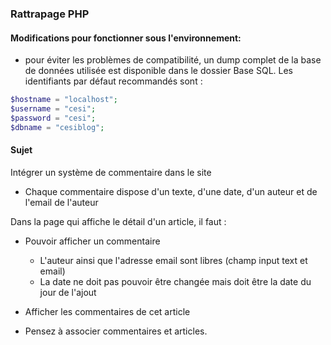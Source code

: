 ### Rattrapage PHP 
#### Modifications pour fonctionner sous l'environnement: 
- pour éviter les problèmes de compatibilité, un dump complet de la base de données utilisée est disponible dans le dossier Base SQL. 
Les identifiants par défaut recommandés sont  :

``` php     
$hostname = "localhost";
$username = "cesi";
$password = "cesi";
$dbname = "cesiblog";
```
#### Sujet 

Intégrer un système de commentaire dans le site

- Chaque commentaire dispose d'un texte, d'une date, d'un auteur et de l'email de l'auteur 

Dans la page qui affiche le détail d'un article, il faut : 
- Pouvoir afficher un commentaire
    - L'auteur ainsi que l'adresse email sont libres (champ input text et email)
    - La date ne doit pas pouvoir être changée mais doit être la date du jour de l'ajout
- Afficher les commentaires de cet article

- Pensez à associer commentaires et articles. 

